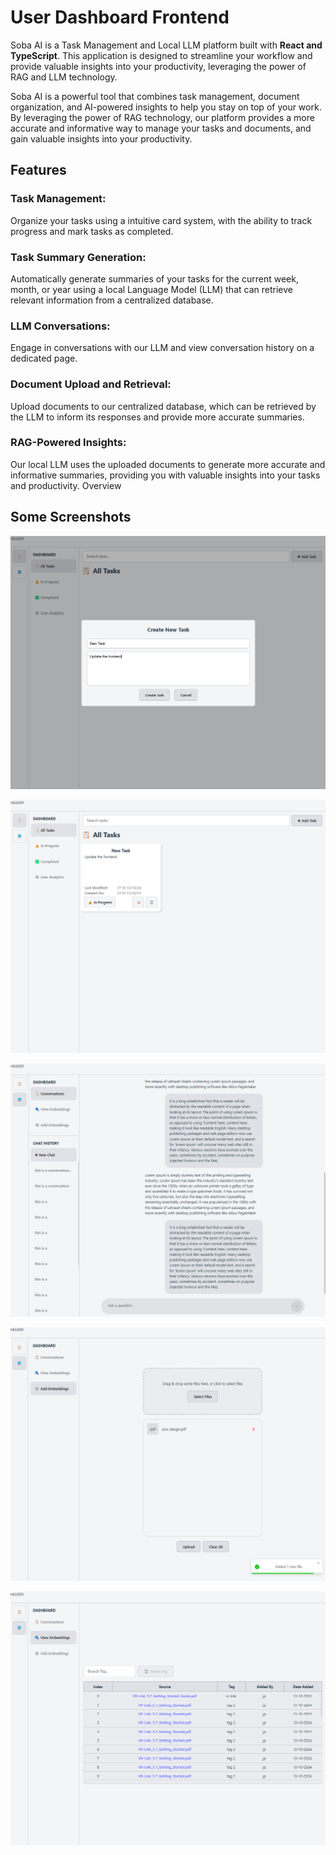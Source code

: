 # User Dashboard Frontend

Soba AI is a Task Management and Local LLM platform built with **React and TypeScript**. This application is designed to streamline your workflow and provide valuable insights into your productivity, leveraging the power of RAG and LLM technology.

Soba AI is a powerful tool that combines task management, document organization, and AI-powered insights to help you stay on top of your work. By leveraging the power of RAG technology, our platform provides a more accurate and informative way to manage your tasks and documents, and gain valuable insights into your productivity.

## Features

### Task Management:

Organize your tasks using a intuitive card system, with the ability to track progress and mark tasks as completed.

### Task Summary Generation:

Automatically generate summaries of your tasks for the current week, month, or year using a local Language Model (LLM) that can retrieve relevant information from a centralized database.

### LLM Conversations:

Engage in conversations with our LLM and view conversation history on a dedicated page.

### Document Upload and Retrieval:

Upload documents to our centralized database, which can be retrieved by the LLM to inform its responses and provide more accurate summaries.

### RAG-Powered Insights:

Our local LLM uses the uploaded documents to generate more accurate and informative summaries, providing you with valuable insights into your tasks and productivity.
Overview

## Some Screenshots

![Create Task](assets/screenshots/CreateTask.png)

![Create Task](assets/screenshots/TaskDashboard.png)

![Create Task](assets/screenshots/ConversationPage.png)

![Create Task](assets/screenshots/UploadDocuments.png)

![Create Task](assets/screenshots/ViewDatabase.png)
